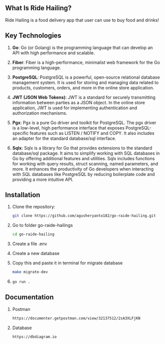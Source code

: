 ## What Is Ride Hailing?

Ride Hailing is a food delivery app that user can use to buy food and drinks!

## Key Technologies

1. **Go**: Go (or Golang) is the programming language that can develop an API with high performance and scalable.

2. **Fiber**: Fiber is a high-performance, minimalist web framework for the Go programming language.

3. **PostgreSQL**: PostgreSQL is a powerful, open-source relational database management system. It is used for storing and managing data related to products, customers, orders, and more in the online store application.

4. **JWT (JSON Web Tokens)**: JWT is a standard for securely transmitting information between parties as a JSON object. In the online store application, JWT is used for implementing authentication and authorization mechanisms.

5. **Pgx**: Pgx is a pure Go driver and toolkit for PostgreSQL. The pgx driver is a low-level, high performance interface that exposes PostgreSQL-specific features such as LISTEN / NOTIFY and COPY. It also includes an adapter for the standard database/sql interface.

6. **Sqlx**: Sqlx is a library for Go that provides extensions to the standard database/sql package. It aims to simplify working with SQL databases in Go by offering additional features and utilities. Sqlx includes functions for working with query results, struct scanning, named parameters, and more. It enhances the productivity of Go developers when interacting with SQL databases like PostgreSQL by reducing boilerplate code and providing a more intuitive API.

## Installation

1. Clone the repository:

   ```bash
   git clone https://github.com/agusheryanto182/go-raide-hailing.git
   ```

2. Go to folder go-raide-hailings

   ```bash
   cd go-raide-hailing
   ```

3. Create a file .env

4. Create a new database

5. Copy this and paste it in terminal for migrate database

   ```bash
   make migrate-dev
   ```

6. ```bash
   go run .
   ```

## Documentation

1. Postman

   ```bash
   https://documenter.getpostman.com/view/32137512/2sA3XLFjKN
   ```

2. Database

   ```bash
   https://dbdiagram.io
   ```
